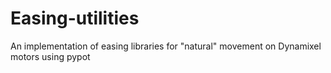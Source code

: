 # Easing-utilities
An implementation of easing libraries for "natural" movement on Dynamixel motors using pypot
